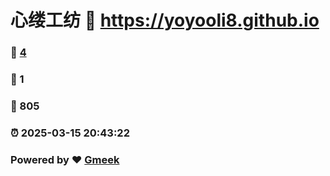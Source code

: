 # 心缕工纺 :link: https://yoyooli8.github.io 
### :page_facing_up: [4](https://yoyooli8.github.io/tag.html) 
### :speech_balloon: 1 
### :hibiscus: 805 
### :alarm_clock: 2025-03-15 20:43:22 
### Powered by :heart: [Gmeek](https://github.com/Meekdai/Gmeek)
